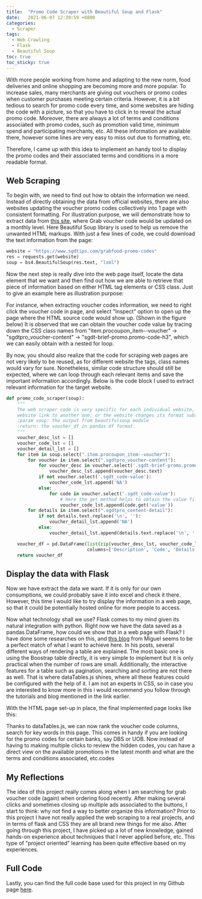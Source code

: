 ```yaml
---
title:  "Promo Code Scraper with Beautiful Soup and Flask"
date:   2021-06-07 12:39:59 +0800
categories:
  - Scraper
tags:
  - Web Crawling
  - Flask
  - Beautiful Soup
toc: true
toc_sticky: true
---
```


With more people working from home and adapting to the new norm, food deliveries and online shopping are becoming more and more popular. To increase sales,
many merchants are giving out vouchers or promo codes when customer purchases meeting certain criteria. However, it is a bit tedious to search for promo code
every time, and some websites are hiding the code with a picture, so that you have to click in to reveal the actual promo code. Moreover, there are
always a lot of terms and conditions associated with promo codes, such as promotion valid time, minimum spend and participating merchants, etc. All these information
are available there, however some lines are very easy to miss out due to formatting, etc.

Therefore, I came up with this idea to implement an handy tool to display the promo codes and their associated terms and conditions in a more readable format.

## Web Scraping

To begin with, we need to find out how to obtain the information we need. Instead of directly obtaining the data from official websites, there are also websites
updating the voucher promo codes collectively into 1 page with consistent formatting. For illustration purpose, we will demonstrate how to extract data from [this
site](https://www.sgdtips.com/grabfood-promo-codes), where Grab voucher code would be updated on a monthly level. Here Beautiful Soup library is used to help us
remove the unwanted HTML markups. With just a few lines of code, we could download the text information from the page:

```python
website = "https://www.sgdtips.com/grabfood-promo-codes"
res = requests.get(website)
soup = bs4.BeautifulSoup(res.text, "lxml")
```

Now the next step is really dive into the web page itself, locate the data element that we want and then find out how we are able to retrieve that piece of information
based on either HTML tag elements or CSS class. Just to give an example here as illustration purpose:

For instance, when extracting voucher codes information, we need to right click the voucher code in page, and select "Inspect" option to open up the page
where the HTML source code would show up. (Shown in the figure below) It is observed that we can obtain the voucher code value by tracing down the CSS class names
from "item.procoupon_item--voucher" -> "sgdtpro_voucher-content" -> "sgdt-brief-promo.promo-code-h3", which we can easily obtain with a nested for loop.

By now, you should also realize that the code for scraping web pages are not very likely to be reused, as for different website the tags, class names would vary for sure.
Nonetheless, similar code structure should still be expected, where we can loop through each relevant items and save the important information accordingly. Below is the code
block I used to extract relevant information for the target website.

```python
def promo_code_scraper(soup):
    """
    The web scraper code is very specific for each individual website, so likely it won't work if you change the
    website link to another one, or the website changes its format subsequently.
    :param soup: the output from beautifulsoup module
    :return: the voucher_df in pandas df format.
    """
    voucher_desc_lst = []
    voucher_code_lst = []
    voucher_detail_lst = []
    for item in soup.select(".item.procoupon_item--voucher"):
        for voucher in item.select(".sgdtpro_voucher-content"):
            for voucher_desc in voucher.select('.sgdt-brief-promo.promo-code-h3'):
                voucher_desc_lst.append(voucher_desc.text)
            if not voucher.select('.sgdt_code-value'):
                voucher_code_lst.append('NA')
            else:
                for code in voucher.select('.sgdt_code-value'):
                    # Here the get method helps to obtain the value filed in the hidden tag (.text is not working..)
                    voucher_code_lst.append(code.get('value'))
        for details in item.select(".sgdtpro_content-detail"):
            if not details.text.replace('\n', ''):
                voucher_detail_lst.append('NA')
            else:
                voucher_detail_lst.append(details.text.replace('\n', ''))

    voucher_df = pd.DataFrame(list(zip(voucher_desc_lst, voucher_code_lst, voucher_detail_lst)),
                              columns=['Description', 'Code', 'Details'])
    return voucher_df
```
## Display the data with Flask

Now we have extract the data we want. If it is only for our own consumptions, we could probably save it into excel and check it there. However, this time
I would like to try display the information in a web page, so that it could be potentially hosted online for more people to access.

Now what technology shall we use? Flask comes to my mind given its natural integration with python. Right now we have the data saved as a pandas DataFrame,
how could we show that in a web page with Flask? I have done some researches on this,
and [this blog](https://blog.miguelgrinberg.com/post/beautiful-interactive-tables-for-your-flask-templates) from Miguel seems to be a perfect match of what
I want to achieve here. In his posts, several different ways of rendering a table are explained. The most basic one is using the Boostrap table directly,
it is very simple to implement but it is only practical when the number of rows are small. Additionally, the interactive features for a table such as pagination,
searching and sorting are not there as well. That is where dataTables.js shines, where all these features could be configured with the help of it. I am not
an experts in CSS, so in case you are interested to know more in this i would recommend you follow through the tutorials and blog mentioned in the link earlier.

With the HTML page set-up in place, the final implemented page looks like this:

Thanks to dataTables.js, we can now rank the voucher code columns, search for key words in this page. This comes in handy if you are looking for the promo codes
for certain banks, say DBS or UOB. Now instead of having to making multiple clicks to review the hidden codes, you can have a direct view on the available
promotions in the latest month and what are the terms and conditions associated, etc.codes

## My Reflections

The idea of this project really comes along when I am searching for grab voucher code (again) when ordering food recently. After making several clicks and sometimes
closing up multiple ads associated to the buttons, I start to think: why not find a way to better organize this information? Prior to this project I have not really
applied the web scraping to a real projects, and in terms of flask and CSS they are all brand new things for me also. After going through this project, I have
picked up a lot of new knowledge, gained hands-on experience about techniques that I never applied before, etc. This type of "project oriented" learning has been quite
effective based on my experiences.

## Full Code

Lastly, you can find the full code base used for this project in my Github page [here](...).


